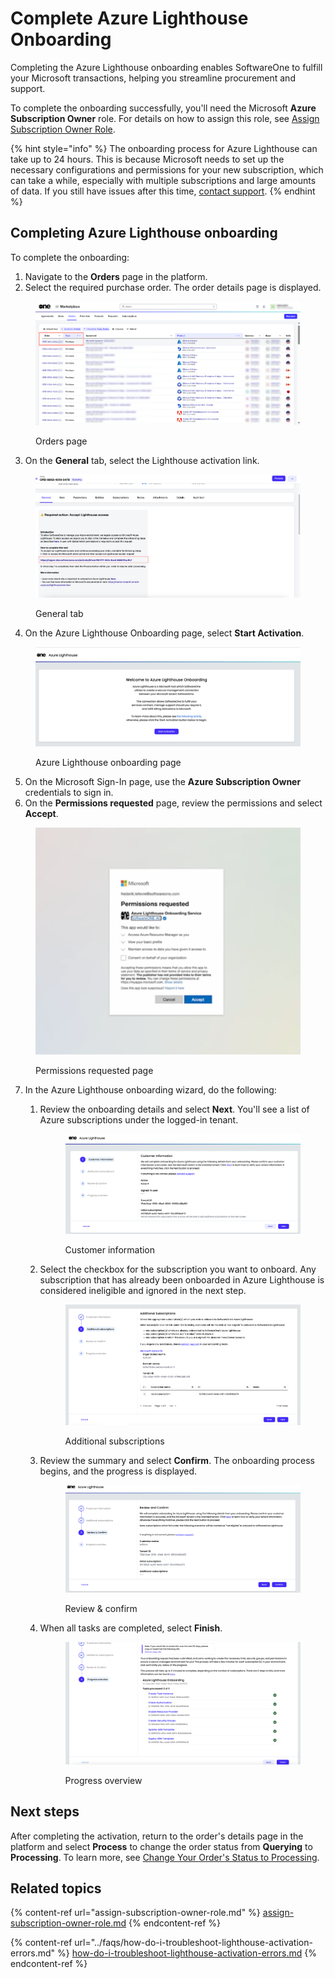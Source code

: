 # Complete Azure Lighthouse Onboarding

Completing the Azure Lighthouse onboarding enables SoftwareOne to fulfill your Microsoft transactions, helping you streamline procurement and support.

To complete the onboarding successfully, you'll need the Microsoft **Azure Subscription Owner** role. For details on how to assign this role, see [Assign Subscription Owner Role](https://docs.platform.softwareone.com/extensions/microsoft-cloud-solution-provider/azure-lighthouse/assign-subscription-owner-role).

{% hint style="info" %}
The onboarding process for Azure Lighthouse can take up to 24 hours. This is because Microsoft needs to set up the necessary configurations and permissions for your new subscription, which can take a while, especially with multiple subscriptions and large amounts of data. If you still have issues after this time, [contact support](https://docs.platform.softwareone.com/help-and-support/contact-support).
{% endhint %}

## Completing Azure Lighthouse onboarding

To complete the onboarding:

1. Navigate to the **Orders** page in the platform.&#x20;
2. Select the required purchase order. The order details page is displayed.

<figure><img src="../../../.gitbook/assets/image-20241106-111256 (1).png" alt=""><figcaption><p>Orders page</p></figcaption></figure>

3. On the **General** tab, select the Lighthouse activation link.&#x20;

<figure><img src="../../../.gitbook/assets/azure_lighthouse_general_tab.png" alt=""><figcaption><p>General tab</p></figcaption></figure>

4. On the Azure Lighthouse Onboarding page, select **Start Activation**.

<figure><img src="../../../.gitbook/assets/image-20241209-111117 (1).png" alt=""><figcaption><p>Azure Lighthouse onboarding page</p></figcaption></figure>

5. On the Microsoft Sign-In page, use the **Azure Subscription Owner** credentials to sign in.&#x20;
6. On the **Permissions requested** page, review the permissions and select **Accept**.&#x20;

<figure><img src="../../../.gitbook/assets/Untitled design (2).png" alt="" width="563"><figcaption><p>Permissions requested page</p></figcaption></figure>

7. In the Azure Lighthouse onboarding wizard, do the following:
   1.  Review the onboarding details and select **Next**. You'll see a list of Azure subscriptions under the logged-in tenant.

       <figure><img src="../../../.gitbook/assets/image-20241209-112126.png" alt=""><figcaption><p>Customer information</p></figcaption></figure>
   2.  Select the checkbox for the subscription you want to onboard. Any subscription that has already been onboarded in Azure Lighthouse is considered ineligible and ignored in the next step.&#x20;

       <figure><img src="../../../.gitbook/assets/image-20241209-112403 (1).png" alt=""><figcaption><p>Additional subscriptions</p></figcaption></figure>
   3.  Review the summary and select **Confirm**. The onboarding process begins, and the progress is displayed.&#x20;

       <figure><img src="../../../.gitbook/assets/image-20241209-112517.png" alt=""><figcaption><p>Review &#x26; confirm </p></figcaption></figure>
   4.  When all tasks are completed, select **Finish**.&#x20;

       <figure><img src="../../../.gitbook/assets/image-20241209-115301.png" alt=""><figcaption><p>Progress overview</p></figcaption></figure>

## Next steps

After completing the activation, return to the order's details page in the platform and select **Process** to change the order status from **Querying** to **Processing**. To learn more, see [Change Your Order's Status to Processing](../../../modules-and-features/marketplace/orders/set-an-order-to-processing.md).

## Related topics

{% content-ref url="assign-subscription-owner-role.md" %}
[assign-subscription-owner-role.md](assign-subscription-owner-role.md)
{% endcontent-ref %}

{% content-ref url="../faqs/how-do-i-troubleshoot-lighthouse-activation-errors.md" %}
[how-do-i-troubleshoot-lighthouse-activation-errors.md](../faqs/how-do-i-troubleshoot-lighthouse-activation-errors.md)
{% endcontent-ref %}

